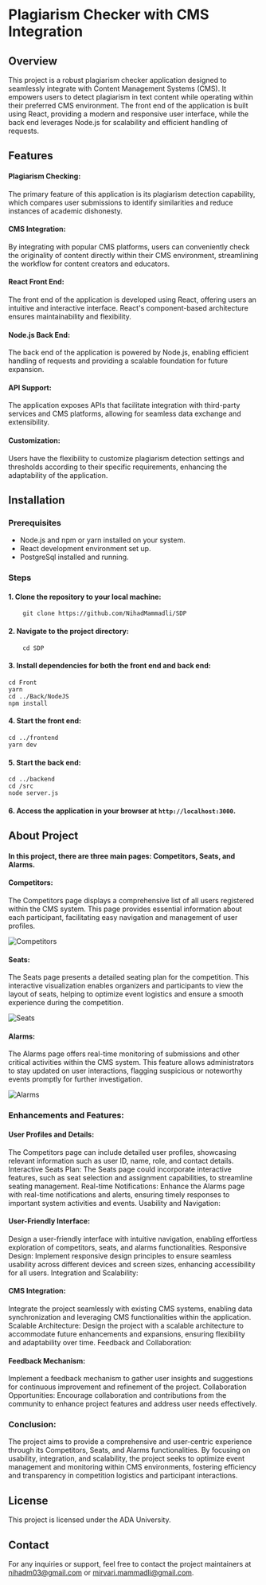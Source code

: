 # Plagiarism Checker with CMS Integration

## Overview
This project is a robust plagiarism checker application designed to seamlessly integrate with Content Management Systems (CMS). It empowers users to detect plagiarism in text content while operating within their preferred CMS environment. The front end of the application is built using React, providing a modern and responsive user interface, while the back end leverages Node.js for scalability and efficient handling of requests.

## Features
#### Plagiarism Checking: 
The primary feature of this application is its plagiarism detection capability, which compares user submissions to identify similarities and reduce instances of academic dishonesty.
#### CMS Integration: 
By integrating with popular CMS platforms, users can conveniently check the originality of content directly within their CMS environment, streamlining the workflow for content creators and educators.
#### React Front End: 
The front end of the application is developed using React, offering users an intuitive and interactive interface. React's component-based architecture ensures maintainability and flexibility.
#### Node.js Back End: 
The back end of the application is powered by Node.js, enabling efficient handling of requests and providing a scalable foundation for future expansion.
#### API Support: 
The application exposes APIs that facilitate integration with third-party services and CMS platforms, allowing for seamless data exchange and extensibility.
#### Customization: 
Users have the flexibility to customize plagiarism detection settings and thresholds according to their specific requirements, enhancing the adaptability of the application.

## Installation

### Prerequisites
+ Node.js and npm or yarn installed on your system.
+ React development environment set up.
+ PostgreSql installed and running.

### Steps

#### 1. Clone the repository to your local machine:
```
    git clone https://github.com/NihadMammadli/SDP
```

#### 2. Navigate to the project directory:
```
    cd SDP
```

#### 3. Install dependencies for both the front end and back end:
```
cd Front
yarn
cd ../Back/NodeJS
npm install
```

#### 4. Start the front end:
```
cd ../frontend
yarn dev
```

#### 5. Start the back end:
```
cd ../backend
cd /src
node server.js
```

#### 6. Access the application in your browser at `http://localhost:3000`.

## About Project
#### In this project, there are three main pages: Competitors, Seats, and Alarms.

#### Competitors:
The Competitors page displays a comprehensive list of all users registered within the CMS system. This page provides essential information about each participant, facilitating easy navigation and management of user profiles.

![Competitors](https://github.com/NihadMammadli/SDP/assets/78195890/a79f6d65-c851-4582-86f0-885d93581d81)

#### Seats:
The Seats page presents a detailed seating plan for the competition. This interactive visualization enables organizers and participants to view the layout of seats, helping to optimize event logistics and ensure a smooth experience during the competition.

![Seats](https://github.com/NihadMammadli/SDP/assets/78195890/2a57f408-3584-4ee3-bc2a-22a80bd55a8e)

#### Alarms:
The Alarms page offers real-time monitoring of submissions and other critical activities within the CMS system. This feature allows administrators to stay updated on user interactions, flagging suspicious or noteworthy events promptly for further investigation.

![Alarms](https://github.com/NihadMammadli/SDP/assets/78195890/45617126-59d1-4adf-a07e-b9f15ccab68c)

### Enhancements and Features:

#### User Profiles and Details: 
The Competitors page can include detailed user profiles, showcasing relevant information such as user ID, name, role, and contact details.
Interactive Seats Plan: The Seats page could incorporate interactive features, such as seat selection and assignment capabilities, to streamline seating management.
Real-time Notifications: Enhance the Alarms page with real-time notifications and alerts, ensuring timely responses to important system activities and events.
Usability and Navigation:

#### User-Friendly Interface: 
Design a user-friendly interface with intuitive navigation, enabling effortless exploration of competitors, seats, and alarms functionalities.
Responsive Design: Implement responsive design principles to ensure seamless usability across different devices and screen sizes, enhancing accessibility for all users.
Integration and Scalability:

#### CMS Integration: 
Integrate the project seamlessly with existing CMS systems, enabling data synchronization and leveraging CMS functionalities within the application.
Scalable Architecture: Design the project with a scalable architecture to accommodate future enhancements and expansions, ensuring flexibility and adaptability over time.
Feedback and Collaboration:

#### Feedback Mechanism: 
Implement a feedback mechanism to gather user insights and suggestions for continuous improvement and refinement of the project.
Collaboration Opportunities: Encourage collaboration and contributions from the community to enhance project features and address user needs effectively.

### Conclusion:
The project aims to provide a comprehensive and user-centric experience through its Competitors, Seats, and Alarms functionalities. By focusing on usability, integration, and scalability, the project seeks to optimize event management and monitoring within CMS environments, fostering efficiency and transparency in competition logistics and participant interactions.

## License
This project is licensed under the ADA University.

## Contact
For any inquiries or support, feel free to contact the project maintainers at 
nihadm03@gmail.com or mirvari.mammadli@gmail.com.
